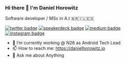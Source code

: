 ### Hi there 👋 I'm Daniel Horowitz

Software developer / MSc in A.I 
🇧🇷🇮🇱🇪🇸

[![twitter badge](https://img.shields.io/badge/twitter-horowitzd-1da1f2?style=flat-square&logo=twitter)](https://twitter.com/horowitzd)
[![speakerdeck badge](https://img.shields.io/badge/speakerdeck-himkt-009287?style=flat-square&logo=speaker-deck)](https://speakerdeck.com/horowitz)
[![medium badge](https://img.shields.io/badge/blog-medium-12100E?style=flat-square&logo=medium)](https://medium.com/@danielhorowitzz)
[![instagram badge](https://img.shields.io/badge/instagram-danielhorowitz-C42D81?style=flat-square&logo=instagram)](https://www.instagram.com/danielhorowitz)

- 🏦 I’m currently working @ N26 as Android Tech Lead
- 📫 How to reach me: https://danielhorowitz.io
- 💬 Ask me about Anything
